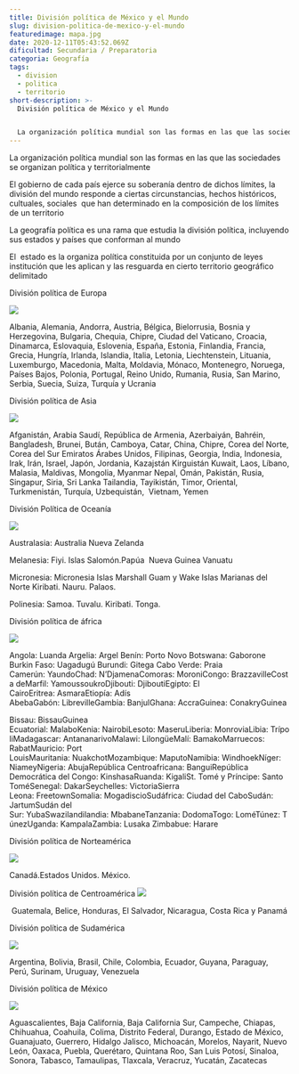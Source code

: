 ```yaml
---
title: División política de México y el Mundo
slug: division-politica-de-mexico-y-el-mundo
featuredimage: mapa.jpg
date: 2020-12-11T05:43:52.069Z
dificultad: Secundaria / Preparatoria
categoria: Geografía
tags:
  - division
  - politica
  - territorio
short-description: >-
  División política de México y el Mundo


  La organización política mundial son las formas en las que las sociedades se organizan política y territorialmente
---
```

La organización política mundial son las formas en las que las sociedades se organizan política y territorialmente 

El gobierno de cada país ejerce su soberanía dentro de dichos límites, la división del mundo responde a ciertas circunstancias, hechos históricos, cultuales, sociales  que han determinado en la composición de los límites de un territorio 

La geografía política es una rama que estudia la división política, incluyendo sus estados y países que conforman al mundo 

El  estado es la organiza política constituida por un conjunto de leyes institución que les aplican y las resguarda en cierto territorio geográfico delimitado 

División política de Europa 

![](https://lh4.googleusercontent.com/1_BV9jvav3Ei5iAJpAwffELowf0wOzcQ2Es1QXb7gZGTxLJmSEaxUWmn4Z5EFeJrfI9rOjLCPmW5r_qgxyvgfCcy2gNP1vvpPEFzpTR9ygWm1zbmFxykOImUa4AhgYJz-JNqH9o)

Albania, Alemania, Andorra, Austria, Bélgica, Bielorrusia, Bosnia y Herzegovina, Bulgaria, Chequia, Chipre, Ciudad del Vaticano, Croacia, Dinamarca, Eslovaquia, Eslovenia, España, Estonia, Finlandia, Francia, Grecia, Hungría, Irlanda, Islandia, Italia, Letonia, Liechtenstein, Lituania, Luxemburgo, Macedonia, Malta, Moldavia, Mónaco, Montenegro, Noruega, Países Bajos, Polonia, Portugal, Reino Unido, Rumania, Rusia, San Marino, Serbia, Suecia, Suiza, Turquía y Ucrania

División política de Asia 

![](https://lh5.googleusercontent.com/W5WoQBy_QQ8H1bYeG3PpXCvcuI7VW6m8hPGH9GVJ_D60uz6gawLjeFlIbvUjG5u_ZmeLICkxEA_AeEmiATqY3YHpNgdkehCHm06kGBB195FBbJVVye04Mox7XF3BarhQ2qfpNwg)

Afganistán, Arabia Saudí, República de Armenia, Azerbaiyán, Bahréin, Bangladesh, Brunei, Bután, Camboya, Catar, China, Chipre, Corea del Norte, Corea del Sur Emiratos Árabes Unidos, Filipinas, Georgia, India, Indonesia, Irak, Irán, Israel, Japón, Jordania, Kazajstán Kirguistán Kuwait, Laos, Líbano, Malasia, Maldivas, Mongolia, Myanmar Nepal, Omán, Pakistán, Rusia, Singapur, Siria, Sri Lanka Tailandia, Tayikistán, Timor, Oriental, Turkmenistán, Turquía, Uzbequistán,  Vietnam, Yemen



División Política de Oceanía 

![](https://lh5.googleusercontent.com/xQbv5hfGXzBO55IAaxAal4dSjfz4tHx_xGKrdcy20Ck-79XkgJr2tBoE5_5GD-bn0jnbXYZ0xqNry2297mTM1AwBjA2cma5i9H3AXiWyuU7ALVXNg3WVpGRghEiCkHuLqVRGJZ0)

Australasia: Australia Nueva Zelanda

Melanesia: Fiyi. Islas Salomón.Papúa  Nueva Guinea Vanuatu

Micronesia: Micronesia Islas Marshall Guam y Wake Islas Marianas del Norte Kiribati. Nauru. Palaos.

Polinesia: Samoa. Tuvalu. Kiribati. Tonga.

División política de áfrica 

![](https://lh4.googleusercontent.com/euNF4DRciiCwp9crqT1_WN3oa4I_N_8y_LNKKanU5CXmwHhav-L6En32WUZJ0h0xD6NqpNASqz8I8vsTJYlPgXTaQLUmnU2n6w4B3H7QMATunf0hBgOqBjYPxxSW07b6D-1sCAU)

Angola: Luanda Argelia: Argel Benín: Porto Novo Botswana: Gaborone Burkin Faso: Uagadugú Burundi: Gitega Cabo Verde: Praia Camerún: YaundoChad: N’DjamenaComoras: MoroniCongo: BrazzavilleCosta deMarfil: YamoussoukroDjibouti: DjiboutiEgipto: El CairoEritrea: AsmaraEtiopía: Adís AbebaGabón: LibrevilleGambia: BanjulGhana: AccraGuinea: ConakryGuinea

Bissau: BissauGuinea Ecuatorial: MalaboKenia: NairobiLesoto: MaseruLiberia: MonroviaLibia: TrípoliMadagascar: AntananarivoMalawi: LilongüeMalí: BamakoMarruecos: RabatMauricio: Port LouisMauritania: NuakchotMozambique: MaputoNamibia: WindhoekNíger: NiameyNigeria: AbujaRepública Centroafricana: BanguiRepública Democrática del Congo: KinshasaRuanda: KigaliSt. Tomé y Príncipe: Santo ToméSenegal: DakarSeychelles: VictoriaSierra Leona: FreetownSomalia: MogadiscioSudáfrica: Ciudad del CaboSudán: JartumSudán del Sur: YubaSwazilandilandia: MbabaneTanzania: DodomaTogo: LoméTúnez: TúnezUganda: KampalaZambia: Lusaka Zimbabue: Harare



División política de Norteamérica 



![](https://lh6.googleusercontent.com/S_TUW9804J3X1DpnqZk_ZJiQeZ0OrLlISStIxB0ias6TccdWC11gi1Xjz0g10volY5wJIX2FIKlzvKI2D-w064gIpKUbYyqoOEXjB1D_R0qP3Kchb_9XSsEgbSFQIrB-nVbYpTg)

Canadá.Estados Unidos. México.

División política de Centroamérica ![](https://lh4.googleusercontent.com/M4Rdyo4Pa2KQRG8if8DFVYwhN0Z3HI6UYIjTNZ1VzZkMZKlI5KsnDWzyAcjKHS-wbb0U7BXYpPALJ_YsqZcOOjUMFLt47BfG6uEGPcUrqMCGAU-ZJKtnu3WJRCsdvyS6U2b-sdQ)



 Guatemala, Belice, Honduras, El Salvador, Nicaragua, Costa Rica y Panamá



División política de Sudamérica

![](https://lh3.googleusercontent.com/bnIgEFS42qrwSRsLV53zEZVLpbSJv1268bcKk_apF_UThN8dHtAGez3vVdIDuSppPMxRux3F0Dd4Jvngo0EBHl5SwExkxCGRptWQ0GCOC6AGFKdwIiIiJQ-KR3HrCcY_F5gj6z0)

Argentina, Bolivia, Brasil, Chile, Colombia, Ecuador, Guyana, Paraguay, Perú, Surinam, Uruguay, Venezuela



División política de México 

![](https://lh4.googleusercontent.com/9G4tzi29u58-fwsp1rIZTWY6DKekZCacl9AWLkBlvl8qFM9w3XDaQncGaV-W57X0Ik0_6jIliACFPPGsesGSFjI_s9NX2Phm7oGAzzGpDLJPLaKBh5J8ls-ySgnAO6_KJkjxD9U)

Aguascalientes, Baja California, Baja California Sur, Campeche, Chiapas, Chihuahua, Coahuila, Colima, Distrito Federal, Durango, Estado de México, Guanajuato, Guerrero, Hidalgo Jalisco, Michoacán, Morelos, Nayarit, Nuevo León, Oaxaca, Puebla, Querétaro, Quintana Roo, San Luis Potosí, Sinaloa, Sonora, Tabasco, Tamaulipas, Tlaxcala, Veracruz, Yucatán, Zacatecas